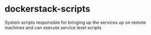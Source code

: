 dockerstack-scripts
===================

System scripts responsible for bringing up the services up on remote machines and can execute service level scripts
